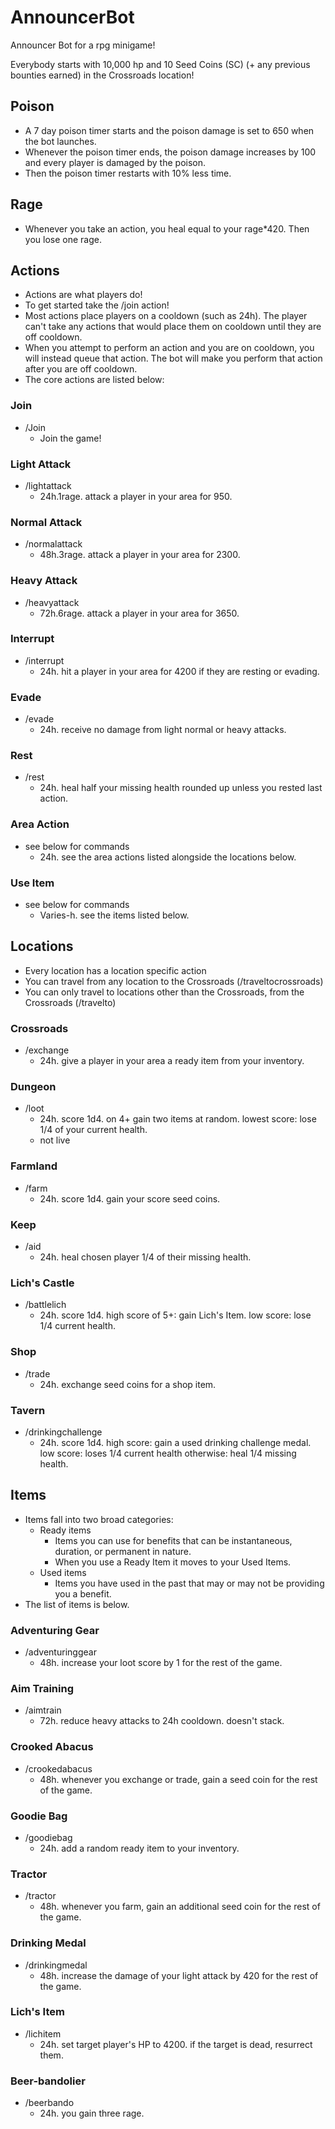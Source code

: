 # AnnouncerBot
Announcer Bot for a rpg minigame!

Everybody starts with 10,000 hp and 10 Seed Coins (SC) (+ any previous bounties earned) in the Crossroads location!

## Poison
- A 7 day poison timer starts and the poison damage is set to 650 when the bot launches.
- Whenever the poison timer ends, the poison damage increases by 100 and every player is damaged by the poison.
- Then the poison timer restarts with 10% less time.

## Rage
- Whenever you take an action, you heal equal to your rage*420. Then you lose one rage.

## Actions
- Actions are what players do!
- To get started take the /join action!
- Most actions place players on a cooldown (such as 24h). The player can't take any actions that would place them on cooldown until they are off cooldown.
- When you attempt to perform an action and you are on cooldown, you will instead queue that action. The bot will make you perform that action after you are off cooldown.
- The core actions are listed below:
### Join
  - /Join
    - Join the game!
### Light Attack
  - /lightattack
    - 24h.1rage. attack a player in your area for 950.
### Normal Attack
  - /normalattack
    - 48h.3rage. attack a player in your area for 2300.
### Heavy Attack
  - /heavyattack
    - 72h.6rage. attack a player in your area for 3650.
### Interrupt
  - /interrupt
    - 24h. hit a player in your area for 4200 if they are resting or evading.
### Evade
  - /evade
    - 24h. receive no damage from light normal or heavy attacks.
### Rest
  - /rest
    - 24h. heal half your missing health rounded up unless you rested last action.
### Area Action
  - see below for commands
    - 24h. see the area actions listed alongside the locations below.
### Use Item
  - see below for commands
    - Varies-h. see the items listed below.  

## Locations
- Every location has a location specific action
- You can travel from any location to the Crossroads (/traveltocrossroads)
- You can only travel to locations other than the Crossroads, from the Crossroads (/travelto)

### Crossroads
- /exchange
  - 24h. give a player in your area a ready item from your inventory.

### Dungeon
  - /loot
    - 24h. score 1d4. on 4+ gain two items at random. lowest score: lose 1/4 of your current health.
    - not live

### Farmland
  - /farm
    - 24h. score 1d4. gain your score seed coins.

### Keep
  - /aid
    - 24h. heal chosen player 1/4 of their missing health.

### Lich's Castle
  - /battlelich
    - 24h. score 1d4. high score of 5+: gain Lich's Item. low score: lose 1/4 current health.

### Shop
  - /trade
    - 24h. exchange seed coins for a shop item.

### Tavern
  - /drinkingchallenge
    - 24h. score 1d4. high score: gain a used drinking challenge medal. low score: loses 1/4 current health otherwise: heal 1/4 missing health.

## Items
- Items fall into two broad categories:
  - Ready items
    - Items you can use for benefits that can be instantaneous, duration, or permanent in nature.
    - When you use a Ready Item it moves to your Used Items.
  - Used items
    - Items you have used in the past that may or may not be providing you a benefit.
- The list of items is below.

### Adventuring Gear
  - /adventuringgear
    - 48h. increase your loot score by 1 for the rest of the game.

### Aim Training
  - /aimtrain
    - 72h. reduce heavy attacks to 24h cooldown. doesn't stack.

### Crooked Abacus
  - /crookedabacus
    - 48h. whenever you exchange or trade, gain a seed coin for the rest of the game.

### Goodie Bag
  - /goodiebag
    - 24h. add a random ready item to your inventory.

### Tractor
  - /tractor
    - 48h. whenever you farm, gain an additional seed coin for the rest of the game.

### Drinking Medal
  - /drinkingmedal
    - 48h. increase the damage of your light attack by 420 for the rest of the game.

### Lich's Item
  - /lichitem
    - 24h. set target player's HP to 4200. if the target is dead, resurrect them.

### Beer-bandolier
  - /beerbando
    - 24h. you gain three rage.
